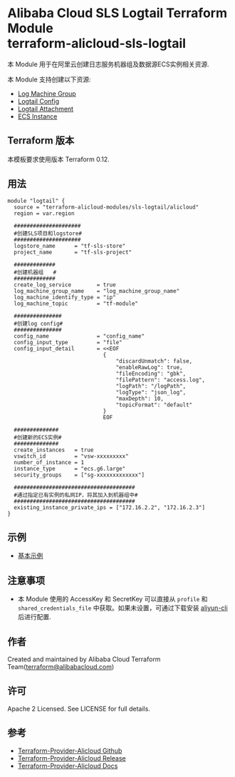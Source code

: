 Alibaba Cloud SLS Logtail Terraform Module   
terraform-alicloud-sls-logtail
=====================================================================

本 Module 用于在阿里云创建日志服务机器组及数据源ECS实例相关资源. 

本 Module 支持创建以下资源:

* [Log Machine Group](https://www.terraform.io/docs/providers/alicloud/r/log_machine_group.html)
* [Logtail Config](https://www.terraform.io/docs/providers/alicloud/r/logtail_config.html)
* [Logtail Attachment](https://www.terraform.io/docs/providers/alicloud/r/logtail_attachment.html)
* [ECS Instance](https://www.terraform.io/docs/providers/alicloud/r/instance.html)


## Terraform 版本

本模板要求使用版本 Terraform 0.12.

## 用法

```hcl
module "logtail" {
  source = "terraform-alicloud-modules/sls-logtail/alicloud"
  region = var.region
    
  #####################
  #创建SLS项目和logstore#
  #####################
  logstore_name      = "tf-sls-store"
  project_name       = "tf-sls-project"
    
  #############
  #创建机器组   #
  #############
  create_log_service        = true
  log_machine_group_name    = "log_machine_group_name"
  log_machine_identify_type = "ip"
  log_machine_topic         = "tf-module"
    
  ###############
  #创建log config#
  ###############
  config_name               = "config_name"
  config_input_type         = "file"
  config_input_detail       = <<EOF
                              {
                                  "discardUnmatch": false,
                                  "enableRawLog": true,
                                  "fileEncoding": "gbk",
                                  "filePattern": "access.log",
                                  "logPath": "/logPath",
                                  "logType": "json_log",
                                  "maxDepth": 10,
                                  "topicFormat": "default"
                              }
                              EOF
    
  ##############
  #创建新的ECS实例#
  ##############
  create_instances   = true
  vswitch_id         = "vsw-xxxxxxxxx"
  number_of_instance = 1
  instance_type      = "ecs.g6.large"
  security_groups    = ["sg-xxxxxxxxxxxxx"]
  
  ######################################
  #通过指定已有实例的私网IP，将其加入到机器组中#
  ######################################
  existing_instance_private_ips = ["172.16.2.2", "172.16.2.3"]
}

```

## 示例

* [基本示例](https://github.com/terraform-alicloud-modules/terraform-alicloud-sls-logtail/tree/master/examples/basic)

## 注意事项

* 本 Module 使用的 AccessKey 和 SecretKey 可以直接从 `profile` 和 `shared_credentials_file` 中获取。如果未设置，可通过下载安装 [aliyun-cli](https://github.com/aliyun/aliyun-cli#installation) 后进行配置.

作者
-------
Created and maintained by Alibaba Cloud Terraform Team(terraform@alibabacloud.com)

许可
----
Apache 2 Licensed. See LICENSE for full details.

参考
---------
* [Terraform-Provider-Alicloud Github](https://github.com/terraform-providers/terraform-provider-alicloud)
* [Terraform-Provider-Alicloud Release](https://releases.hashicorp.com/terraform-provider-alicloud/)
* [Terraform-Provider-Alicloud Docs](https://www.terraform.io/docs/providers/alicloud/index.html)